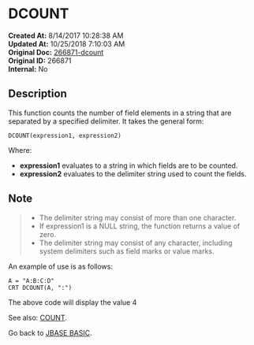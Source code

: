# DCOUNT

**Created At:** 8/14/2017 10:28:38 AM  
**Updated At:** 10/25/2018 7:10:03 AM  
**Original Doc:** [266871-dcount](https://docs.jbase.com/36868-jbase-basic/266871-dcount)  
**Original ID:** 266871  
**Internal:** No  

## Description

This function counts the number of field elements in a string that are separated by a specified delimiter. It takes the general form:

```
DCOUNT(expression1, expression2)
```

Where:

- **expression1** evaluates to a string in which fields are to be counted.
- **expression2** evaluates to the delimiter string used to count the fields.

## Note

> - The delimiter string may consist of more than one character.
> - If expression1 is a NULL string, the function returns a value of zero.
> - The delimiter string may consist of any character, including system delimiters such as field marks or value marks.

An example of use is as follows:

```
A = "A:B:C:D"
CRT DCOUNT(A, ":")
```

The above code will display the value 4

See also: [COUNT](./../count).

Go back to [JBASE BASIC](./../jbase-basic-programmers-reference-guide).

